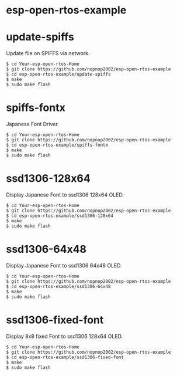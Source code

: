 # esp-open-rtos-example

# update-spiffs   
Update file on SPIFFS via network.   

	$ cd Your-esp-open-rtos-Home
	$ git clone https://github.com/nopnop2002/esp-open-rtos-example
	$ cd esp-open-rtos-example/update-spiffs
	$ make
	$ sudo make flash

# spiffs-fontx   
Japanese Font Driver.   

	$ cd Your-esp-open-rtos-Home
	$ git clone https://github.com/nopnop2002/esp-open-rtos-example
	$ cd esp-open-rtos-example/spiffs-fontx
	$ make
	$ sudo make flash

# ssd1306-128x64   
Display Japanese Font to ssd1306 128x64 OLED.   

	$ cd Your-esp-open-rtos-Home
	$ git clone https://github.com/nopnop2002/esp-open-rtos-example
	$ cd esp-open-rtos-example/ssd1306-128x64
	$ make
	$ sudo make flash

# ssd1306-64x48   
Display Japanese Font to ssd1306 64x48 OLED.   

	$ cd Your-esp-open-rtos-Home
	$ git clone https://github.com/nopnop2002/esp-open-rtos-example
	$ cd esp-open-rtos-example/ssd1306-64x48
	$ make
	$ sudo make flash

# ssd1306-fixed-font   
Display 8x8 fixed Font to ssd1306 128x64 OLED.   

	$ cd Your-esp-open-rtos-Home
	$ git clone https://github.com/nopnop2002/esp-open-rtos-example
	$ cd esp-open-rtos-example/ssd1306-fixed-font
	$ make
	$ sudo make flash

